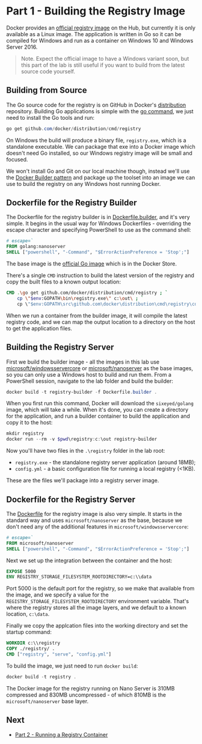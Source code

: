 # Part 1 - Building the Registry Image

Docker provides an [official registry image](https://store.docker.com/images/registry) on the Hub, but currently it is only available as a Linux image. The application is written in Go so it can be compiled for Windows and run as a container on Windows 10 and Windows Server 2016.

> Note. Expect the official image to have a Windows variant soon, but this part of the lab is still useful if you want to build from the latest source code yourself.

## Building from Source

The Go source code for the registry is on GitHub in Docker's [distribution](https://github.com/docker/distribution) repository. Building Go applications is simple with the [go command](https://golang.org/doc/articles/go_command.html), we just need to install the Go tools and run:

```PowerShell
go get github.com/docker/distribution/cmd/registry
```

On Windows the build will produce a binary file, `registry.exe`, which is a standalone executable. We can package that exe into a Docker image which doesn't need Go installed, so our Windows registry image will be small and focused.

We won't install Go and Git on our local machine though, instead we'll use the [Docker Builder pattern](http://blog.terranillius.com/post/docker_builder_pattern/) and package up the toolset into an image we can use to build the registry on any Windows host running Docker.

## Dockerfile for the Registry Builder

The Dockerfile for the registry builder is in [Dockerfile.builder](Dockerfile.builder), and it's very simple. It begins in the usual way for Windows Dockerfiles - overriding the escape character and specifying PowerShell to use as the command shell:

```Dockerfile
# escape=`
FROM golang:nanoserver
SHELL ["powershell", "-Command", "$ErrorActionPreference = 'Stop';"]
```

The base image is the [official Go image](https://store.docker.com/images/golang) which is in the Docker Store.

There's a single `CMD` instruction to build the latest version of the registry and copy the built files to a known output location:

```Dockerfile
CMD .\go get github.com/docker/distribution/cmd/registry ; `
    cp \"$env:GOPATH\bin\registry.exe\" c:\out\ ; `
    cp \"$env:GOPATH\src\github.com\docker\distribution\cmd\registry\config-example.yml\" c:\out\config.yml
```

When we run a container from the builder image, it will compile the latest registry code, and we can map the output location to a directory on the host to get the application files.

## Building the Registry Server

First we build the builder image - all the images in this lab use [microsoft/windowsservercore](https://store.docker.com/images/windowsservercore) or [microsoft/nanoserver](https://store.docker.com/images/nanoserver) as the base images, so you can only use a Windows host to build and run them. From a PowerShell session, navigate to the lab folder and build the builder:

```PowerShell
docker build -t registry-builder -f Dockerfile.builder .
```

When you first run this command, Docker will download the `sixeyed/golang` image, which will take a while. When it's done, you can create a directory for the application, and run a builder container to build the application and copy it to the host:

```PowerShell
mkdir registry
docker run --rm -v $pwd\registry:c:\out registry-builder
```

Now you'll have two files in the `.\registry` folder in the lab root:

- `registry.exe` - the standalone registry server application (around 18MB);
- `config.yml` - a basic configuration file for running a local registry (<1KB).

These are the files we'll package into a registry server image.

## Dockerfile for the Registry Server

The [Dockerfile](Dockerfile) for the registry image is also very simple. It starts in the standard way and uses `microsoft/nanoserver` as the base, because we don't need any of the additional features in `microsoft/windowsservercore`:

```Dockerfile
# escape=`
FROM microsoft/nanoserver
SHELL ["powershell", "-Command", "$ErrorActionPreference = 'Stop';"]
```

Next we set up the integration between the container and the host:

```Dockerfile
EXPOSE 5000
ENV REGISTRY_STORAGE_FILESYSTEM_ROOTDIRECTORY=c:\\data
```

Port 5000 is the default port for the registry, so we make that available from the image, and we specify a value for the `REGISTRY_STORAGE_FILESYSTEM_ROOTDIRECTORY` environment variable. That's where the registry stores all the image layers, and we default to a known location, `c:\data`.

Finally we copy the applcation files into the working directory and set the startup command:

```Dockerfile
WORKDIR c:\\registry
COPY ./registry/ .
CMD ["registry", "serve", "config.yml"]
```

To build the image, we just need to run `docker build`:

```PowerShell
docker build -t registry .
```

The Docker image for the registry running on Nano Server is 310MB compressed and 830MB uncompressed - of which 810MB is the `microsoft/nanoserver` base layer. 

## Next

- [Part 2 - Running a Registry Container](part-2.md)